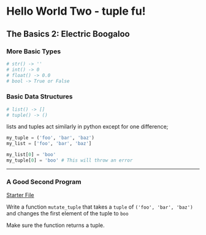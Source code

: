 # Hello World Two - tuple fu! 

## The Basics 2: Electric Boogaloo

### More Basic Types
```python
# str() -> ''
# int() -> 0
# float() -> 0.0
# bool -> True or False
```

### Basic Data Structures
```python
# list() -> []
# tuple() -> ()
```

lists and tuples act similarly in python except for one difference;
```python
my_tuple = ('foo', 'bar', 'baz')
my_list = ['foo', 'bar', 'baz']

my_list[0] = 'boo'
my_tuple[0] = 'boo' # This will throw an error

```

---

### A Good Second Program
[Starter File](mutate_tuple.py)

Write a function `mutate_tuple` that takes a `tuple` of `('foo', 'bar', 'baz')` and changes the first element of the tuple to `boo`

Make sure the function returns a tuple.